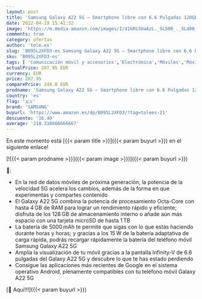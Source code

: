 ```yaml
---
layout: post
title: 'Samsung Galaxy A22 5G – Smartphone libre con 6.6 Pulgadas 128GB y Sistema Operativo Android Violeta Versión ES'
date: 2022-04-19 15:41:52
image: 'https://m.media-amazon.com/images/I/41kMiSUaAzL._SL500_._SL400_.jpg'
comments: true
category: ofertas
author: 'tole.es'
slug: 'B095L2XFD3-es Samsung Galaxy A22 5G – Smartphone libre con 6.6 Pulgadas...'
sku: 'B095L2XFD3-es'
tags: [ 'Comunicación móvil y accesorios','Electrónica','Móviles','Móviles y smartphones libres','android','samsung','🇪🇸', ]
actualPrice: 207.95 EUR
currency: EUR
price: 207.95
comparePrice: 249.0 EUR
prodname: 'Samsung Galaxy A22 5G – Smartphone libre con 6.6 Pulgadas 128GB y Sistema Operativo Android Violeta Versión ES'
country: 'es'
flag: '🇪🇸'
brand: 'SAMSUNG'
buyurl: 'https://www.amazon.es/dp/B095L2XFD3/?tag=tolees-21'
descuento: '16.49'
average: '210.316666666667'
---
```


En este momento está [{{< param title >}}]({{< param buyurl >}}) en el siguiente enlace!

[![{{< param prodname >}}]({{< param image >}})]({{< param buyurl >}})

🔎:

- En la red de datos móviles de próxima generación, la potencia de la velocidad 5G acelera los cambios, además de la forma en que experimentas y compartes contenido
- El Galaxy A22 5G combina la potencia de procesamiento Octa-Core con hasta 4 GB de RAM para lograr un rendimiento rápido y eficiente; disfruta de los 128 GB de almacenamiento interno o añade aún más espacio con una tarjeta microSD de hasta 1 TB
- La batería de 5000 mAh te permite que sigas con lo que estás haciendo durante horas y horas; y gracias a los 15 W de la batería adaptativa de carga rápida, podrás recargar rápidamente la batería del teléfono móvil Samsung Galaxy A22 5G
- Amplía la visualización de tu móvil gracias a la pantalla Infinity-V de 6.6 pulgadas del Galaxy A22 5G y descubre lo que te has estado perdiendo
- Consigue las aplicaciones más recientes de Google en el sistema operativo Android, plenamente compatibles con tu teléfono móvil Galaxy A22 5G

[🛒 Aquí!!!]({{< param buyurl >}})
